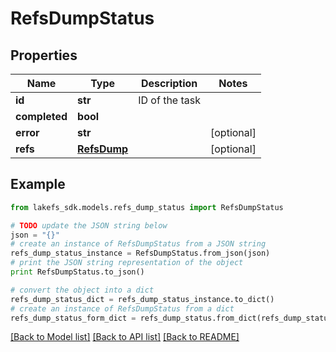 # RefsDumpStatus


## Properties
Name | Type | Description | Notes
------------ | ------------- | ------------- | -------------
**id** | **str** | ID of the task | 
**completed** | **bool** |  | 
**error** | **str** |  | [optional] 
**refs** | [**RefsDump**](RefsDump.md) |  | [optional] 

## Example

```python
from lakefs_sdk.models.refs_dump_status import RefsDumpStatus

# TODO update the JSON string below
json = "{}"
# create an instance of RefsDumpStatus from a JSON string
refs_dump_status_instance = RefsDumpStatus.from_json(json)
# print the JSON string representation of the object
print RefsDumpStatus.to_json()

# convert the object into a dict
refs_dump_status_dict = refs_dump_status_instance.to_dict()
# create an instance of RefsDumpStatus from a dict
refs_dump_status_form_dict = refs_dump_status.from_dict(refs_dump_status_dict)
```
[[Back to Model list]](../README.md#documentation-for-models) [[Back to API list]](../README.md#documentation-for-api-endpoints) [[Back to README]](../README.md)


